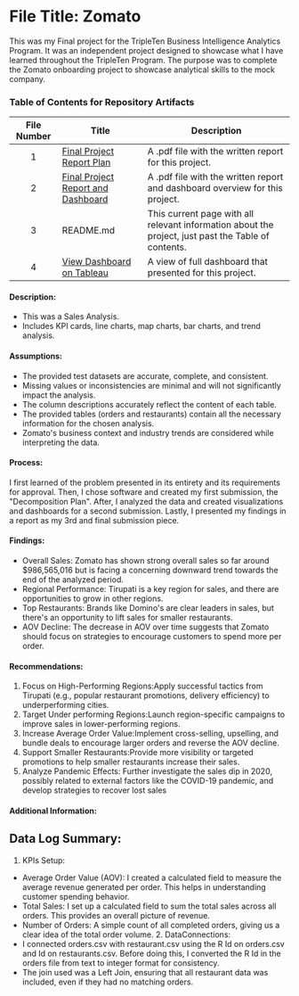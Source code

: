 # File Title: Zomato

This was my Final project for the TripleTen Business Intelligence Analytics Program. It was an independent project designed to showcase what I have learned throughout the TripleTen Program. The purpose was to complete the Zomato onboarding project to showcase analytical skills to the mock company.

### Table of Contents for Repository Artifacts
| File Number | Title | Description |
| :-----------: | ----------- |----------- |
| 1 | [Final Project Report Plan](https://github.com/jacobirsan/README.md/blob/cf25a553eee662cdd60b5d561baaa57958140394/Zomato/TripleTen%20Final%20Project%20Plan-%20Jacob%20Irsan.pdf) | A .pdf file with the written report for this project. |
| 2 | [Final Project Report and Dashboard](https://github.com/jacobirsan/README.md/blob/cf25a553eee662cdd60b5d561baaa57958140394/Zomato/Final%20Project%20Report%20-%20Jacob%20Irsan.pdf) | A .pdf file with the written report and dashboard overview for this project. |
| 3 | README.md | This current page with all relevant information about the project, just past the Table of contents. |
| 4 | [View Dashboard on Tableau](https://public.tableau.com/app/profile/jacob.irsan/viz/Book1_17272607929740/ZomatoSalesAnalysisDashboard?publish=yes) | A view of full dashboard that presented for this project. |


#### Description:
- This was a Sales Analysis.
- Includes KPI cards, line charts, map charts, bar charts, and trend analysis.

#### Assumptions:
- The provided test datasets are accurate, complete, and consistent.
- Missing values or inconsistencies are minimal and will not significantly impact the analysis.
- The column descriptions accurately reflect the content of each table.
- The provided tables (orders and restaurants) contain all the necessary information for the chosen analysis.
- Zomato's business context and industry trends are considered while interpreting the data.

#### Process:
I first learned of the problem presented in its entirety and its requirements for approval.
Then, I chose software and created my first submission, the "Decomposition Plan".
After, I analyzed the data and created visualizations and dashboards for a second submission.
Lastly, I presented my findings in a report as my 3rd and final submission piece.

#### Findings:
- Overall Sales: Zomato has shown strong overall sales so far around $986,565,016 but is facing a concerning downward trend towards the end of the analyzed period.
- Regional Performance: Tirupati is a key region for sales, and there are opportunities to grow in other regions.
- Top Restaurants: Brands like Domino's are clear leaders in sales, but there's an opportunity to lift sales for smaller restaurants.
- AOV Decline: The decrease in AOV over time suggests that Zomato should focus on strategies to encourage customers to spend more per order.

#### Recommendations:
1. Focus on High-Performing Regions:Apply successful tactics from Tirupati (e.g., popular restaurant promotions, delivery efficiency) to underperforming cities.
2. Target Under performing Regions:Launch region-specific campaigns to improve sales in lower-performing regions.
3. Increase Average Order Value:Implement cross-selling, upselling, and bundle deals to encourage larger orders and reverse the AOV decline.
4. Support Smaller Restaurants:Provide more visibility or targeted promotions to help smaller restaurants increase their sales.
5. Analyze Pandemic Effects: Further investigate the sales dip in 2020, possibly related to external factors like the COVID-19 pandemic, and develop strategies to recover lost sales

#### Additional Information:
## Data Log Summary:
1. KPIs Setup:
- Average Order Value (AOV): I created a calculated field to measure the average revenue generated per order. This helps in understanding customer spending behavior.
- Total Sales: I set up a calculated field to sum the total sales across all orders. This provides an overall picture of revenue.
- Number of Orders: A simple count of all completed orders, giving us a clear idea of the total order volume. 2. DataConnections:
- I connected orders.csv with restaurant.csv using the R Id on orders.csv and Id on restaurants.csv. Before doing this, I converted the R Id in the orders file from text to integer format for consistency.
- The join used was a Left Join, ensuring that all restaurant data was included, even if they had no matching orders.
